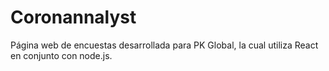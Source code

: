 # Coronannalyst
Página web de encuestas desarrollada para PK Global, la cual utiliza React en conjunto con node.js.
